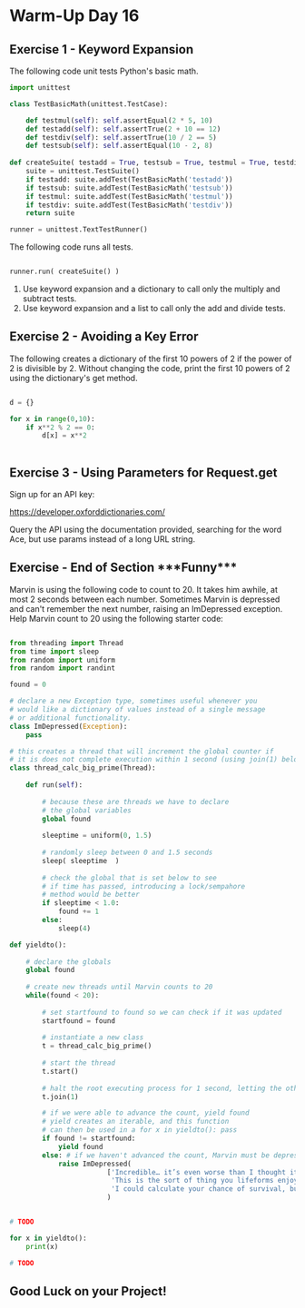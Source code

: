 # Warm-Up Day 16


## Exercise 1 - Keyword Expansion

The following code unit tests Python's basic math. 

```python
import unittest

class TestBasicMath(unittest.TestCase):

    def testmul(self): self.assertEqual(2 * 5, 10)
    def testadd(self): self.assertTrue(2 + 10 == 12)
    def testdiv(self): self.assertTrue(10 / 2 == 5)
    def testsub(self): self.assertEqual(10 - 2, 8)
        
def createSuite( testadd = True, testsub = True, testmul = True, testdiv = True ):
    suite = unittest.TestSuite()
    if testadd: suite.addTest(TestBasicMath('testadd'))
    if testsub: suite.addTest(TestBasicMath('testsub'))
    if testmul: suite.addTest(TestBasicMath('testmul'))
    if testdiv: suite.addTest(TestBasicMath('testdiv'))
    return suite

runner = unittest.TextTestRunner()
```

The following code runs all tests. 

```python

runner.run( createSuite() )

```

1. Use keyword expansion and a dictionary to call only the multiply and subtract tests.
2. Use keyword expansion and a list to call only the add and divide tests.


## Exercise 2 - Avoiding a Key Error

The following creates a dictionary of the first 10 powers of 2 if the power of 2 is divisible by 2. Without changing the code, print the first 10 powers of 2 using the dictionary's get method.

```python

d = {}

for x in range(0,10):
    if x**2 % 2 == 0:
        d[x] = x**2 
        
```


## Exercise 3 - Using Parameters for Request.get

Sign up for an API key: 

<https://developer.oxforddictionaries.com/>

Query the API using the documentation provided, searching for the word Ace, but use params instead of a long URL string.


## Exercise - End of Section \*\*\*Funny\*\*\*

Marvin is using the following code to count to 20. It takes him awhile, at most 2 seconds between each number. Sometimes Marvin is depressed and can't remember the next number, raising an ImDepressed exception. Help Marvin count to 20 using the following starter code:

```python

from threading import Thread
from time import sleep
from random import uniform
from random import randint

found = 0

# declare a new Exception type, sometimes useful whenever you 
# would like a dictionary of values instead of a single message
# or additional functionality.
class ImDepressed(Exception):
    pass

# this creates a thread that will increment the global counter if
# it is does not complete execution within 1 second (using join(1) below)
class thread_calc_big_prime(Thread):
    
    def run(self):
        
        # because these are threads we have to declare
        # the global variables
        global found
        
        sleeptime = uniform(0, 1.5)
        
        # randomly sleep between 0 and 1.5 seconds
        sleep( sleeptime  )
        
        # check the global that is set below to see
        # if time has passed, introducing a lock/sempahore
        # method would be better
        if sleeptime < 1.0:
            found += 1
        else:
            sleep(4)

def yieldto():
    
    # declare the globals
    global found
    
    # create new threads until Marvin counts to 20
    while(found < 20):
        
        # set startfound to found so we can check if it was updated
        startfound = found
        
        # instantiate a new class
        t = thread_calc_big_prime()
        
        # start the thread
        t.start()
        
        # halt the root executing process for 1 second, letting the other thread execute
        t.join(1)

        # if we were able to advance the count, yield found
        # yield creates an iterable, and this function
        # can then be used in a for x in yieldto(): pass
        if found != startfound:
            yield found
        else: # if we haven't advanced the count, Marvin must be depressed.
            raise ImDepressed(
                        ['Incredible… it’s even worse than I thought it would be.',
                         'This is the sort of thing you lifeforms enjoy, is it?',
                         'I could calculate your chance of survival, but you won’t like it.'][randint(0,2)]
                        )


# TODO

for x in yieldto():
    print(x)

# TODO

```


## Good Luck on your Project!
